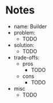 # Notes

- name: Builder
- problem:
  - TODO
- solution:
  - TODO
- trade-offs:
  - pros
    - TODO
  - cons
    - TODO
- misc
  - TODO
